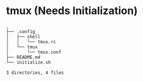 # tmux (Needs Initialization)

```tree
.
├── .config
│   ├── shell
│   │   └── tmux.rc
│   └── tmux
│       └── tmux.conf
├── README.md
└── initialize.sh

3 directories, 4 files
```
